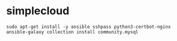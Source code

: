 # simplecloud

```
sudo apt-get install -y ansible sshpass python3-certbot-nginx
ansible-galaxy collection install community.mysql
```
